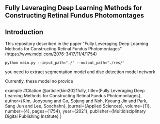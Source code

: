Fully Leveraging Deep Learning Methods for Constructing Retinal Fundus Photomontages
---

Introduction
---
This repository described in the paper "Fully Leveraging Deep Learning Methods for Constructing Retinal Fundus Photomontages" (https://www.mdpi.com/2076-3417/11/4/1754)
```
python main.py --input_path="./" --output_path="./res/"
```
you need to extract segmentation model and disc detection model network

Currently, these model no provide

example
#Citation
@article{kim2021fully,
  title={Fully Leveraging Deep Learning Methods for Constructing Retinal Fundus Photomontages},
  author={Kim, Jooyoung and Go, Sojung and Noh, Kyoung Jin and Park, Sang Jun and Lee, Soochahn},
  journal={Applied Sciences},
  volume={11},
  number={4},
  pages={1754},
  year={2021},
  publisher={Multidisciplinary Digital Publishing Institute}
}
